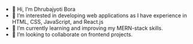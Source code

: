 - 👋 Hi, I’m Dhrubajyoti Bora
- 👀 I’m interested in developing web applications as I have experience in HTML, CSS, JavaScript, and React.js
- 🌱 I’m currently learning and improving my MERN-stack skills.
- 💞️ I’m looking to collaborate on frontend projects.

<!---
bitsdhruba/bitsdhruba is a ✨ special ✨ repository because its `README.md` (this file) appears on your GitHub profile.
You can click the Preview link to take a look at your changes.
--->
